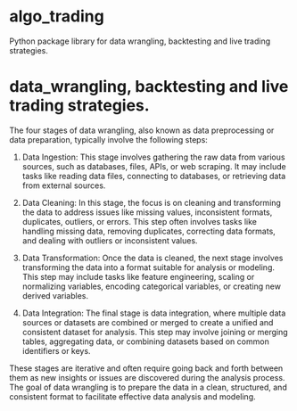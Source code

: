 # algo_trading
Python package library for data wrangling, backtesting and live trading strategies.

# data_wrangling, backtesting and live trading strategies.
The four stages of data wrangling, also known as data preprocessing or data preparation, typically involve the following steps:

1. Data Ingestion: This stage involves gathering the raw data from various sources, such as databases, files, APIs, or web scraping. It may include tasks like reading data files, connecting to databases, or retrieving data from external sources.

2. Data Cleaning: In this stage, the focus is on cleaning and transforming the data to address issues like missing values, inconsistent formats, duplicates, outliers, or errors. This step often involves tasks like handling missing data, removing duplicates, correcting data formats, and dealing with outliers or inconsistent values.

3. Data Transformation: Once the data is cleaned, the next stage involves transforming the data into a format suitable for analysis or modeling. This step may include tasks like feature engineering, scaling or normalizing variables, encoding categorical variables, or creating new derived variables.

4. Data Integration: The final stage is data integration, where multiple data sources or datasets are combined or merged to create a unified and consistent dataset for analysis. This step may involve joining or merging tables, aggregating data, or combining datasets based on common identifiers or keys.

These stages are iterative and often require going back and forth between them as new insights or issues are discovered during the analysis process. The goal of data wrangling is to prepare the data in a clean, structured, and consistent format to facilitate effective data analysis and modeling.
